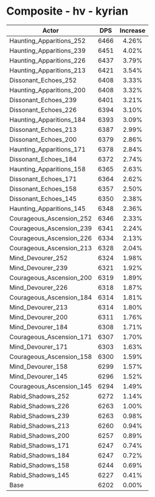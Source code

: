 # Composite - hv - kyrian
| Actor | DPS | Increase |
|---|:---:|:---:|
|Haunting_Apparitions_252|6466|4.26%|
|Haunting_Apparitions_239|6451|4.02%|
|Haunting_Apparitions_226|6437|3.79%|
|Haunting_Apparitions_213|6421|3.54%|
|Dissonant_Echoes_252|6408|3.33%|
|Haunting_Apparitions_200|6408|3.32%|
|Dissonant_Echoes_239|6401|3.21%|
|Dissonant_Echoes_226|6394|3.10%|
|Haunting_Apparitions_184|6393|3.09%|
|Dissonant_Echoes_213|6387|2.99%|
|Dissonant_Echoes_200|6379|2.86%|
|Haunting_Apparitions_171|6378|2.84%|
|Dissonant_Echoes_184|6372|2.74%|
|Haunting_Apparitions_158|6365|2.63%|
|Dissonant_Echoes_171|6364|2.62%|
|Dissonant_Echoes_158|6357|2.50%|
|Dissonant_Echoes_145|6350|2.38%|
|Haunting_Apparitions_145|6348|2.36%|
|Courageous_Ascension_252|6346|2.33%|
|Courageous_Ascension_239|6341|2.24%|
|Courageous_Ascension_226|6334|2.13%|
|Courageous_Ascension_213|6328|2.04%|
|Mind_Devourer_252|6324|1.98%|
|Mind_Devourer_239|6321|1.92%|
|Courageous_Ascension_200|6319|1.89%|
|Mind_Devourer_226|6318|1.87%|
|Courageous_Ascension_184|6314|1.81%|
|Mind_Devourer_213|6314|1.80%|
|Mind_Devourer_200|6311|1.76%|
|Mind_Devourer_184|6308|1.71%|
|Courageous_Ascension_171|6307|1.70%|
|Mind_Devourer_171|6303|1.63%|
|Courageous_Ascension_158|6300|1.59%|
|Mind_Devourer_158|6299|1.57%|
|Mind_Devourer_145|6296|1.52%|
|Courageous_Ascension_145|6294|1.49%|
|Rabid_Shadows_252|6272|1.14%|
|Rabid_Shadows_226|6263|1.00%|
|Rabid_Shadows_239|6263|0.98%|
|Rabid_Shadows_213|6260|0.94%|
|Rabid_Shadows_200|6257|0.89%|
|Rabid_Shadows_171|6247|0.74%|
|Rabid_Shadows_184|6247|0.72%|
|Rabid_Shadows_158|6244|0.69%|
|Rabid_Shadows_145|6227|0.41%|
|Base|6202|0.00%|
